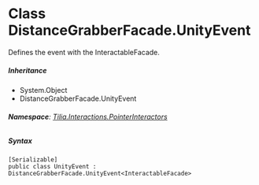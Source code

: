 # Class DistanceGrabberFacade.UnityEvent

Defines the event with the InteractableFacade.

##### Inheritance

* System.Object
* DistanceGrabberFacade.UnityEvent

###### **Namespace**: [Tilia.Interactions.PointerInteractors]

##### Syntax

```
[Serializable]
public class UnityEvent : DistanceGrabberFacade.UnityEvent<InteractableFacade>
```

[Tilia.Interactions.PointerInteractors]: README.md

